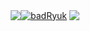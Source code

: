 <p align="center">
<a href="https://github.com/anuraghazra/github-readme-stats"><img align="center" src="https://github-readme-stats.vercel.app/api/top-langs/?username=badRyuk&count_private=truek&langs_count=10&layout=compact" /></a><a href="https://github.com/ryo-ma/github-profile-trophy"><img align="center" src="https://github-profile-trophy.vercel.app/?username=badRyuk&theme=dark" alt="badRyuk" /></a>
  <a href="https://github.com/anuraghazra/github-readme-stats"><img align="center" src="https://github-readme-stats.vercel.app/api?username=badRyuk&show_icons=true&count_private=true" />
</p>

